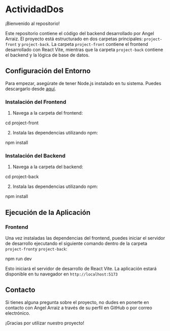 # ActividadDos

¡Bienvenido al repositorio!

Este repositorio contiene el código del backend desarrollado por Angel Arraiz. El proyecto está estructurado en dos carpetas principales: `project-front` y `project-back`. La carpeta `project-front` contiene el frontend desarrollado con React Vite, mientras que la carpeta `project-back` contiene el backend y la lógica de base de datos.

## Configuración del Entorno

Para empezar, asegúrate de tener Node.js instalado en tu sistema. Puedes descargarlo desde [aquí](https://nodejs.org/).

### Instalación del Frontend

1. Navega a la carpeta del frontend:

cd project-front

2. Instala las dependencias utilizando npm:

npm install

### Instalación del Backend

1. Navega a la carpeta del backend:

cd project-back

2. Instala las dependencias utilizando npm:

npm install

## Ejecución de la Aplicación

### Frontend

Una vez instaladas las dependencias del frontend, puedes iniciar el servidor de desarrollo ejecutando el siguiente comando dentro de la carpeta `project-front`y `project-back`:

npm run dev

Esto iniciará el servidor de desarrollo de React Vite. La aplicación estará disponible en tu navegador en `http://localhost:5173`



## Contacto

Si tienes alguna pregunta sobre el proyecto, no dudes en ponerte en contacto con Angel Arraiz a través de su perfil en GitHub o por correo electrónico.

¡Gracias por utilizar nuestro proyecto!